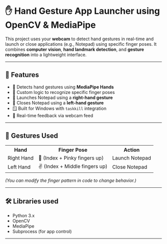 # ✋ Hand Gesture App Launcher using OpenCV & MediaPipe

This project uses your **webcam** to detect hand gestures in real-time and launch or close applications (e.g., Notepad) using specific finger poses. It combines **computer vision**, **hand landmark detection**, and **gesture recognition** into a lightweight interface.

---

## 🎯 Features

- 👋 Detects hand gestures using **MediaPipe Hands**
- 🧠 Custom logic to recognize specific finger poses
- 🚀 Launches Notepad using a **right-hand gesture**
- 🛑 Closes Notepad using a **left-hand gesture**
- 🪟 Built for Windows with `taskkill` integration
- 🔄 Real-time feedback via webcam feed

---

## 🤖 Gestures Used

<table>
  <tr>
    <th>Hand</th>
    <th>Finger Pose</th>
    <th>Action</th>
  </tr>
  <tr>
    <td>Right Hand</td>
    <td>🤘 (Index + Pinky fingers up)</td>
    <td>Launch Notepad</td>
  </tr>
  <tr>
    <td>Left Hand</td>
    <td>✌️ (Index + Middle fingers up)</td>
    <td>Close Notepad</td>
  </tr>
</table>


*(You can modify the finger pattern in code to change behavior.)*

---

## 🛠️ Libraries used

- Python 3.x  
- OpenCV  
- MediaPipe  
- Subprocess (for app control)

---

